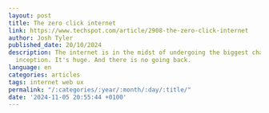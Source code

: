 ```yaml
---
layout: post
title: The zero click internet
link: https://www.techspot.com/article/2908-the-zero-click-internet
author: Josh Tyler
published_date: 20/10/2024
description: The internet is in the midst of undergoing the biggest change since its
  inception. It's huge. And there is no going back.
language: en
categories: articles
tags: internet web ux
permalink: "/:categories/:year/:month/:day/:title/"
date: '2024-11-05 20:55:44 +0100'
---
```

